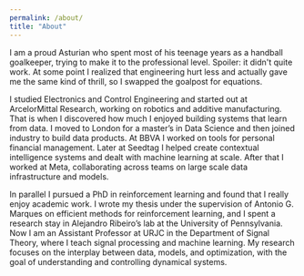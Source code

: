```yaml
---
permalink: /about/
title: "About"
---
```


I am a proud Asturian who spent most of his teenage years as a handball goalkeeper, trying to make it to the professional level. Spoiler: it didn't quite work. At some point I realized that engineering hurt less and actually gave me the same kind of thrill, so I swapped the goalpost for equations.

I studied Electronics and Control Engineering and started out at ArcelorMittal Research, working on robotics and additive manufacturing. That is when I discovered how much I enjoyed building systems that learn from data. I moved to London for a master’s in Data Science and then joined industry to build data products. At BBVA I worked on tools for personal financial management. Later at Seedtag I helped create contextual intelligence systems and dealt with machine learning at scale. After that I worked at Meta, collaborating across teams on large scale data infrastructure and models.

In parallel I pursued a PhD in reinforcement learning and found that I really enjoy academic work. I wrote my thesis under the supervision of Antonio G. Marques on efficient methods for reinforcement learning, and I spent a research stay in Alejandro Ribeiro’s lab at the University of Pennsylvania. Now I am an Assistant Professor at URJC in the Department of Signal Theory, where I teach signal processing and machine learning. My research focuses on the interplay between data, models, and optimization, with the goal of understanding and controlling dynamical systems.
